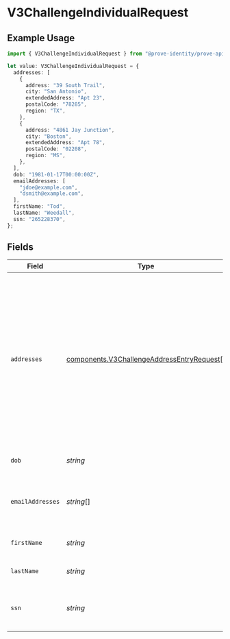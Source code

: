 # V3ChallengeIndividualRequest

## Example Usage

```typescript
import { V3ChallengeIndividualRequest } from "@prove-identity/prove-api/models/components";

let value: V3ChallengeIndividualRequest = {
  addresses: [
    {
      address: "39 South Trail",
      city: "San Antonio",
      extendedAddress: "Apt 23",
      postalCode: "78285",
      region: "TX",
    },
    {
      address: "4861 Jay Junction",
      city: "Boston",
      extendedAddress: "Apt 78",
      postalCode: "02208",
      region: "MS",
    },
  ],
  dob: "1981-01-17T00:00:00Z",
  emailAddresses: [
    "jdoe@example.com",
    "dsmith@example.com",
  ],
  firstName: "Tod",
  lastName: "Weedall",
  ssn: "265228370",
};
```

## Fields

| Field                                                                                                                                                                                                                                                    | Type                                                                                                                                                                                                                                                     | Required                                                                                                                                                                                                                                                 | Description                                                                                                                                                                                                                                              | Example                                                                                                                                                                                                                                                  |
| -------------------------------------------------------------------------------------------------------------------------------------------------------------------------------------------------------------------------------------------------------- | -------------------------------------------------------------------------------------------------------------------------------------------------------------------------------------------------------------------------------------------------------- | -------------------------------------------------------------------------------------------------------------------------------------------------------------------------------------------------------------------------------------------------------- | -------------------------------------------------------------------------------------------------------------------------------------------------------------------------------------------------------------------------------------------------------- | -------------------------------------------------------------------------------------------------------------------------------------------------------------------------------------------------------------------------------------------------------- |
| `addresses`                                                                                                                                                                                                                                              | [components.V3ChallengeAddressEntryRequest](../../models/components/v3challengeaddressentryrequest.md)[]                                                                                                                                                 | :heavy_minus_sign:                                                                                                                                                                                                                                       | An array of addresses that belong to the individual.                                                                                                                                                                                                     | [<br/>{<br/>"address": "39 South Trail",<br/>"city": "San Antonio",<br/>"extendedAddress": "Apt 23",<br/>"postalCode": "78285",<br/>"region": "TX"<br/>},<br/>{<br/>"address": "4861 Jay Junction",<br/>"city": "Boston",<br/>"extendedAddress": "Apt 78",<br/>"postalCode": "02208",<br/>"region": "MS"<br/>}<br/>] |
| `dob`                                                                                                                                                                                                                                                    | *string*                                                                                                                                                                                                                                                 | :heavy_minus_sign:                                                                                                                                                                                                                                       | The date of birth of the individual.                                                                                                                                                                                                                     | 1981-01-17 00:00:00 +0000 UTC                                                                                                                                                                                                                            |
| `emailAddresses`                                                                                                                                                                                                                                         | *string*[]                                                                                                                                                                                                                                               | :heavy_minus_sign:                                                                                                                                                                                                                                       | An array of email addresses that belong to the individual.                                                                                                                                                                                               | [<br/>"jdoe@example.com",<br/>"dsmith@example.com"<br/>]                                                                                                                                                                                                 |
| `firstName`                                                                                                                                                                                                                                              | *string*                                                                                                                                                                                                                                                 | :heavy_minus_sign:                                                                                                                                                                                                                                       | The first name of the individual.                                                                                                                                                                                                                        | Tod                                                                                                                                                                                                                                                      |
| `lastName`                                                                                                                                                                                                                                               | *string*                                                                                                                                                                                                                                                 | :heavy_minus_sign:                                                                                                                                                                                                                                       | The last name of the individual.                                                                                                                                                                                                                         | Weedall                                                                                                                                                                                                                                                  |
| `ssn`                                                                                                                                                                                                                                                    | *string*                                                                                                                                                                                                                                                 | :heavy_minus_sign:                                                                                                                                                                                                                                       | The social security number of the individual.                                                                                                                                                                                                            | 265228370                                                                                                                                                                                                                                                |